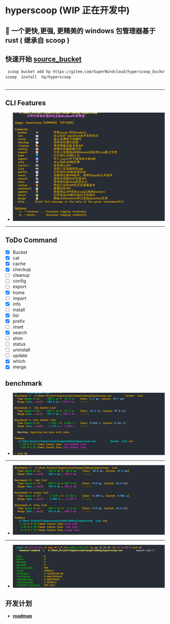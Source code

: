 # hyperscoop    (WIP 正在开发中)

## 🐼 一个更快,更强, 更精美的  windows 包管理器基于 rust ( 继承自 scoop )

## 快速开始 [source_bucket]( https://gitee.com/SuperWindcloud/hyperscoop_bucket.git)

```bash
 scoop bucket add hp https://gitee.com/SuperWindcloud/hyperscoop_bucket.git
scoop  install  hp/hyperscoop 
 
```

---

## CLI Features

- ![img.png](./img/微信图片_20241101140706.png)

---

## ToDo  Command 
- [x] Bucket
- [x]  cat 
- [x] cache 
- [x]  checkup 
- [ ]  cleanup  
- [ ]  config 
- [ ]  export  
- [x] home 
- [ ] import 
- [x]  info 
- [ ] install 
- [x] list 
- [x] prefix 
- [ ] reset 
-  [x] search 
- [ ] shim
- [ ] status  
- [ ]  uninstall  
- [ ]  update  
- [x]  which 
- [x] merge 
## benchmark

- ![img.png](img/1730643822703.jpg)

---

- ![img.png](img/1730896772719.jpg)

---

- ![img.png](img/search1731129758178.jpg)

## 开发计划

- **[roadmap](./roadmap.md)** 
